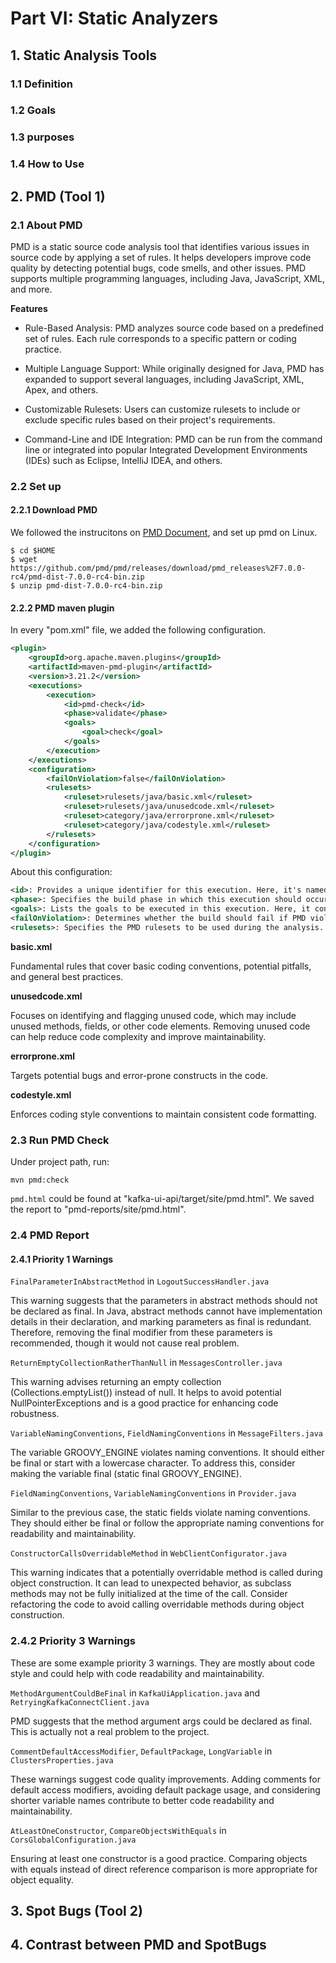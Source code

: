 # Part VI: Static Analyzers

## 1. Static Analysis Tools

### 1.1 Definition

### 1.2 Goals

### 1.3 purposes

### 1.4 How to Use



## 2. PMD (Tool 1)

### 2.1 About PMD

PMD is a static source code analysis tool that identifies various issues in source code by applying a set of rules. It helps developers improve code quality by detecting potential bugs, code smells, and other issues. PMD supports multiple programming languages, including Java, JavaScript, XML, and more. 

__Features__

- Rule-Based Analysis: PMD analyzes source code based on a predefined set of rules. Each rule corresponds to a specific pattern or coding practice.

- Multiple Language Support: While originally designed for Java, PMD has expanded to support several languages, including JavaScript, XML, Apex, and others.
- Customizable Rulesets: Users can customize rulesets to include or exclude specific rules based on their project's requirements.
- Command-Line and IDE Integration: PMD can be run from the command line or integrated into popular Integrated Development Environments (IDEs) such as Eclipse, IntelliJ IDEA, and others.

### 2.2 Set up

#### 2.2.1 Download PMD

We followed the instrucitons on [PMD Document](https://pmd.github.io/), and set up pmd on Linux.

```shell
$ cd $HOME
$ wget https://github.com/pmd/pmd/releases/download/pmd_releases%2F7.0.0-rc4/pmd-dist-7.0.0-rc4-bin.zip
$ unzip pmd-dist-7.0.0-rc4-bin.zip
```

#### 2.2.2 PMD maven plugin

In every "pom.xml" file, we added the following configuration.

```xml
<plugin>
    <groupId>org.apache.maven.plugins</groupId>
    <artifactId>maven-pmd-plugin</artifactId>
    <version>3.21.2</version> 
    <executions>
        <execution>
            <id>pmd-check</id>
            <phase>validate</phase>
            <goals>
                <goal>check</goal>
            </goals>
        </execution>
    </executions>
    <configuration>
        <failOnViolation>false</failOnViolation>
        <rulesets>
            <ruleset>rulesets/java/basic.xml</ruleset>
            <ruleset>rulesets/java/unusedcode.xml</ruleset>
            <ruleset>category/java/errorprone.xml</ruleset>
            <ruleset>category/java/codestyle.xml</ruleset>
        </rulesets>
    </configuration>
</plugin>
```

About this configuration:

```xml
<id>: Provides a unique identifier for this execution. Here, it's named pmd-check.
<phase>: Specifies the build phase in which this execution should occur. In this case, it's the validate phase, which runs during the build's validation stage.
<goals>: Lists the goals to be executed in this execution. Here, it contains the check goal of the PMD Plugin.
<failOnViolation>: Determines whether the build should fail if PMD violations are found. Here, it's set to false, indicating that the build should not fail on violations.
<rulesets>: Specifies the PMD rulesets to be used during the analysis. In this example, it includes two rulesets (basic.xml and unusedcode.xml) that define the rules PMD should enforce.
```

__basic.xml__

Fundamental rules that cover basic coding conventions, potential pitfalls, and general best practices. 

__unusedcode.xml__

Focuses on identifying and flagging unused code, which may include unused methods, fields, or other code elements. Removing unused code can help reduce code complexity and improve maintainability.

__errorprone.xml__

Targets potential bugs and error-prone constructs in the code.

__codestyle.xml__

Enforces coding style conventions to maintain consistent code formatting.

### 2.3 Run PMD Check

Under project path, run:

```shell
mvn pmd:check
```

`pmd.html` could be found at "kafka-ui-api/target/site/pmd.html". We saved the report to "pmd-reports/site/pmd.html".

### 2.4 PMD Report

#### 2.4.1 Priority 1 Warnings

`FinalParameterInAbstractMethod` in `LogoutSuccessHandler.java`

This warning suggests that the parameters in abstract methods should not be declared as final. In Java, abstract methods cannot have implementation details in their declaration, and marking parameters as final is redundant. Therefore, removing the final modifier from these parameters is recommended, though it would not cause real problem.

`ReturnEmptyCollectionRatherThanNull` in `MessagesController.java`

This warning advises returning an empty collection (Collections.emptyList()) instead of null. It helps to avoid potential NullPointerExceptions and is a good practice for enhancing code robustness.

`VariableNamingConventions`, `FieldNamingConventions` in `MessageFilters.java`

The variable GROOVY_ENGINE violates naming conventions. It should either be final or start with a lowercase character. To address this, consider making the variable final (static final GROOVY_ENGINE).

`FieldNamingConventions`, `VariableNamingConventions` in `Provider.java`

Similar to the previous case, the static fields violate naming conventions. They should either be final or follow the appropriate naming conventions for readability and maintainability.

`ConstructorCallsOverridableMethod` in `WebClientConfigurator.java`

This warning indicates that a potentially overridable method is called during object construction. It can lead to unexpected behavior, as subclass methods may not be fully initialized at the time of the call. Consider refactoring the code to avoid calling overridable methods during object construction.

### 2.4.2 Priority 3 Warnings

These are some example priority 3 warnings. They are mostly about code style and could help with code readability and maintainability.

`MethodArgumentCouldBeFinal` in `KafkaUiApplication.java` and `RetryingKafkaConnectClient.java`

PMD suggests that the method argument args could be declared as final. This is actually not a real problem to the project.

`CommentDefaultAccessModifier`, `DefaultPackage`, `LongVariable` in `ClustersProperties.java`

These warnings suggest code quality improvements. Adding comments for default access modifiers, avoiding default package usage, and considering shorter variable names contribute to better code readability and maintainability.


`AtLeastOneConstructor`, `CompareObjectsWithEquals` in `CorsGlobalConfiguration.java`

Ensuring at least one constructor is a good practice. Comparing objects with equals instead of direct reference comparison is more appropriate for object equality.



## 3. Spot Bugs (Tool 2)







## 4. Contrast between PMD and SpotBugs
